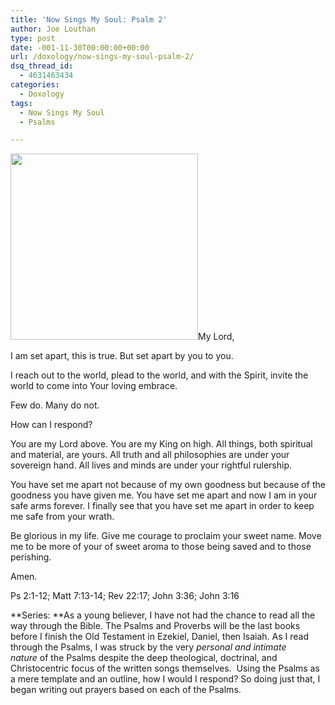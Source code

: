 ```yaml
---
title: 'Now Sings My Soul: Psalm 2'
author: Joe Louthan
type: post
date: -001-11-30T00:00:00+00:00
url: /doxology/now-sings-my-soul-psalm-2/
dsq_thread_id:
  - 4631463434
categories:
  - Doxology
tags:
  - Now Sings My Soul
  - Psalms

---
```

[<img class="alignright size-medium wp-image-836" title="red tulip in the sun" alt="" src="https://i2.wp.com/theologic.us/wp-content/uploads/2012/10/red-tulip-in-the-sun1.jpg?resize=300%2C298" width="300" height="298" srcset="https://i2.wp.com/theologic.us/wp-content/uploads/2012/10/red-tulip-in-the-sun1.jpg?resize=300%2C298 300w, https://i2.wp.com/theologic.us/wp-content/uploads/2012/10/red-tulip-in-the-sun1.jpg?resize=150%2C150 150w, https://i2.wp.com/theologic.us/wp-content/uploads/2012/10/red-tulip-in-the-sun1.jpg?w=783 783w" sizes="(max-width: 300px) 100vw, 300px" data-recalc-dims="1" />][1]My Lord,

I am set apart, this is true. But set apart by you to you.

I reach out to the world, plead to the world, and with the Spirit, invite the world to come into Your loving embrace.

Few do. Many do not.

How can I respond?

You are my Lord above. You are my King on high. All things, both spiritual and material, are yours. All truth and all philosophies are under your sovereign hand. All lives and minds are under your rightful rulership.

You have set me apart not because of my own goodness but because of the goodness you have given me. You have set me apart and now I am in your safe arms forever. I finally see that you have set me apart in order to keep me safe from your wrath.

Be glorious in my life. Give me courage to proclaim your sweet name. Move me to be more of your of sweet aroma to those being saved and to those perishing.

Amen.

Ps 2:1-12; Matt 7:13-14; Rev 22:17; John 3:36; John 3:16

**Series: **As a young believer, I have not had the chance to read all the way through the Bible. The Psalms and Proverbs will be the last books before I finish the Old Testament in Ezekiel, Daniel, then Isaiah. As I read through the Psalms, I was struck by the very _personal and intimate nature_ of the Psalms despite the deep theological, doctrinal, and Christocentric focus of the written songs themselves.  Using the Psalms as a mere template and an outline, how I would I respond? So doing just that, I began writing out prayers based on each of the Psalms.

 [1]: https://i2.wp.com/theologic.us/wp-content/uploads/2012/10/red-tulip-in-the-sun1.jpg